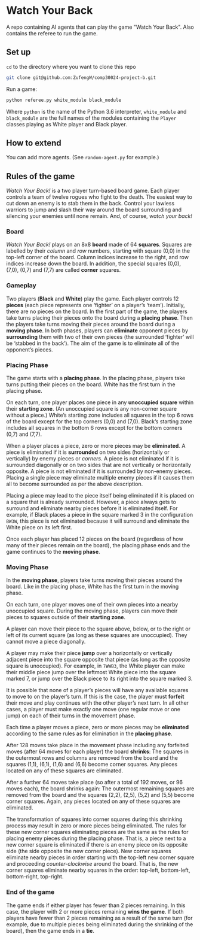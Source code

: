 # Watch Your Back
A repo containing AI agents that can play the game "Watch Your Back".
Also contains the referee to run the game.

## Set up
`cd` to the directory where you want to clone this repo
```bash
git clone git@github.com:ZufengW/comp30024-project-b.git
```

Run a game:
```bash
python referee.py white_module black_module
```
Where `python` is the name of the Python 3.6 interpreter,
`white_module` and `black_module` are the full names of the modules
containing the `Player` classes playing as White player and Black player.

## How to extend
You can add more agents. (See `random-agent.py` for example.)

## Rules of the game
*Watch Your Back!* is a two player turn-based board game. Each player controls a team of twelve rogues who fight to the death. The easiest way to cut down an enemy is to stab them in the back. Control your lawless warriors to jump and slash their way around the board surrounding and silencing your enemies until none remain. And, of course, *watch your back!*

### Board
*Watch Your Back!* plays on an 8x8 **board** made of 64 **squares**. Squares are labelled by their *column* and *row* numbers, starting with square (0,0) in the top-left corner of the board. Column indices increase to the right, and row indices increase down the board.
In addition, the special squares (0,0), (7,0), (0,7) and (7,7) are called **corner** squares.

### Gameplay
Two players (**Black** and **White**) play the game. Each player controls 12 **pieces** (each piece represents one ‘fighter’ on a player’s ‘team’). Initially, there are no pieces on the board. In the first part of the game, the players take turns placing their pieces onto the board during a **placing phase**. Then the players take turns moving their pieces around the board during a **moving phase**. In both phases, players can **eliminate** opponent pieces by **surrounding** them with two of their own pieces (the surrounded ‘fighter’ will be ‘stabbed in the back’). The aim of the game is to eliminate all of the opponent’s pieces.

### Placing Phase

The game starts with a **placing phase**. In the placing phase, players take turns putting their pieces on the board. White has the first turn in the placing phase.

On each turn, one player places one piece in any **unoccupied square** within their **starting zone**. (An unoccupied square is any non-corner square without a piece.) White’s starting zone includes all squares in the top 6 rows of the board except for the top corners (0,0) and (7,0). Black’s starting zone includes all squares in the bottom 6 rows except for the bottom corners (0,7) and (7,7).

When a player places a piece, zero or more pieces may be **eliminated**. A piece is eliminated if it is **surrounded** on two sides (horizontally or vertically) by enemy pieces or *corners*.
A piece is not eliminated if it is surrounded diagonally or on two sides that are not vertically or horizontally opposite. A piece is not eliminated if it is surrounded by non-enemy pieces.
Placing a single piece may eliminate multiple enemy pieces if it causes them all to become surrounded as per the above description.

Placing a piece may lead to the piece itself being eliminated if it is placed on a square that is already surrounded. However, a piece always gets to surround and eliminate nearby pieces before it is eliminated itself. For example, if Black places a piece in the square marked 3 in the configuration `BW3W`, this piece is not eliminated because it will surround and eliminate the White piece on its left first.

Once each player has placed 12 pieces on the board (regardless of how many of their pieces remain on the board), the placing phase ends and the game continues to the **moving phase**.

### Moving Phase
In the **moving phase**, players take turns moving their pieces around the board. Like in the placing phase, White has the first turn in the moving phase.

On each turn, one player moves one of their own pieces into a nearby unoccupied square. During the moving phase, players can move their pieces to squares outside of their **starting zone**.

A player can move their piece to the square above, below, or to the right or left of its current square (as long as these squares are unoccupied). They cannot move a piece diagonally.

A player may make their piece **jump** over a horizontally or vertically adjacent piece into the square opposite that piece (as long as the opposite square is unoccupied). For example, in `7WWB3`, the White player can make their middle piece jump over the leftmost White piece into the square marked 7, or jump over the Black piece to its right into the square marked 3.

It is possible that none of a player’s pieces will have any available squares to move to on the player’s turn. If this is the case, the player must **forfeit** their move and play continues with the other player’s next turn. In all other cases, a player must make exactly one move (one regular move or one jump) on each of their turns in the movement phase.

Each time a player moves a piece, zero or more pieces may be **eliminated** according to the same rules as for elimination in the **placing phase**.

After 128 moves take place in the movement phase including any forfeited moves (after 64 moves for each player) the board **shrinks**: The squares in the outermost rows and columns are removed from the board and the squares (1,1), (6,1), (1,6) and (6,6) become corner squares. Any pieces located on any of these squares are eliminated.

After a further 64 moves take place (so after a total of 192 moves, or 96 moves each), the board shrinks again: The outermost remaining squares are removed from the board and the squares (2,2), (2,5), (5,2) and (5,5) become corner squares. Again, any pieces located on any of these squares are eliminated.

The transformation of squares into corner squares during this shrinking process may result in zero or more pieces being eliminated. The rules for these new corner squares eliminating pieces are the same as the rules for placing enemy pieces during the placing phase. That is, a piece next to a new corner square is eliminated if there is an enemy piece on its opposite side (the side opposite the new corner piece). New corner squares eliminate nearby pieces in order starting with the top-left new corner square and proceeding *counter-clockwise* around the board. That is, the new corner squares eliminate nearby squares in the order: top-left, bottom-left, bottom-right, top-right.

### End of the game
The game ends if either player has fewer than 2 pieces remaining. In this case, the player with 2 or more pieces remaining **wins the game**. If both players have fewer than 2 pieces remaining as a result of the same turn (for example, due to multiple pieces being eliminated during the shrinking of the board), then the game ends in a **tie**.

